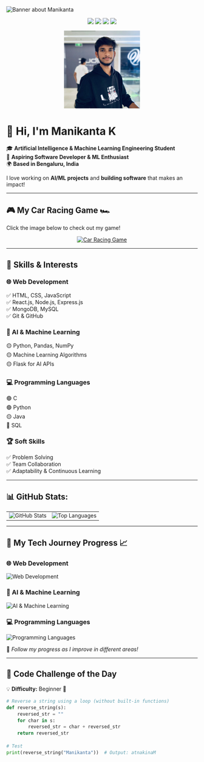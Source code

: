 <!-- Banner -->
<img src="https://raw.githubusercontent.com/Manikanta-1234/Manikanta-1234/main/src/header.png" alt="Banner about Manikanta">

<!-- Badges -->
<p align="center">
    <img src="https://img.shields.io/badge/status-learning-blue"> 
    <img src="https://img.shields.io/badge/Web_Dev-React,_Node,_MongoDB-blue"> 
    <img src="https://img.shields.io/badge/AI/ML-Python,_Flask,_Pandas-orange"> 
    <img src="https://img.shields.io/badge/Location-Bengaluru,%20India-red">
</p>

<!-- Profile Picture -->
<p align="center">
    <img src="https://raw.githubusercontent.com/Manikanta-1234/Manikanta-1234/main/profile.jpg" width="200" alt="Profile Picture">
</p>

# 👋 Hi, I'm **Manikanta K**

🎓 **Artificial Intelligence & Machine Learning Engineering Student**  
🚀 **Aspiring Software Developer & ML Enthusiast**  
🌍 **Based in Bengaluru, India**  

I love working on **AI/ML projects** and **building software** that makes an impact!

---

## 🎮 My Car Racing Game 🏎️  
Click the image below to check out my game!  

<p align="center">
    <a href="https://github.com/Manikanta-1234/car-racing-game" target="_blank">
        <img src="https://raw.githubusercontent.com/Manikanta-1234/car-racing-game/main/game.png" width="400" alt="Car Racing Game" />
    </a>
</p>

---

## 🚀 Skills & Interests

### 🌐 Web Development  
✅ HTML, CSS, JavaScript  
✅ React.js, Node.js, Express.js  
✅ MongoDB, MySQL  
✅ Git & GitHub  

### 🤖 AI & Machine Learning  
🟡 Python, Pandas, NumPy  
🟡 Machine Learning Algorithms  
🟡 Flask for AI APIs  

### 💻 Programming Languages  
🟢 C  
🟢 Python  
🟡 Java  
🔵 SQL  

### 🏆 Soft Skills  
✅ Problem Solving  
✅ Team Collaboration  
✅ Adaptability & Continuous Learning  

---

## 📊 GitHub Stats:
<table>
    <tr>
        <td align="center"><img src="https://github-readme-stats.vercel.app/api?username=Manikanta-1234&show_icons=true&theme=radical" alt="GitHub Stats"/></td>
        <td align="center"><img src="https://github-readme-stats.vercel.app/api/top-langs/?username=Manikanta-1234&theme=radical&langs_count=8" alt="Top Languages"/></td>
    </tr>
</table>

---

## 🚀 My Tech Journey Progress 📈  

### 🌐 Web Development  
![Web Development](https://geps.dev/progress/50?dangerColor=800000&warningColor=ff9900&successColor=006600)  

### 🤖 AI & Machine Learning  
![AI & Machine Learning](https://geps.dev/progress/60?dangerColor=800000&warningColor=ff9900&successColor=006600)  

### 💻 Programming Languages  
![Programming Languages](https://geps.dev/progress/70?dangerColor=800000&warningColor=ff9900&successColor=006600)  

👣 *Follow my progress as I improve in different areas!*  

---

## 🎯 Code Challenge of the Day  
💡 **Difficulty:** Beginner 🔰  

```python
# Reverse a string using a loop (without built-in functions)
def reverse_string(s):
    reversed_str = ""
    for char in s:
        reversed_str = char + reversed_str
    return reversed_str

# Test
print(reverse_string("Manikanta"))  # Output: atnakinaM
